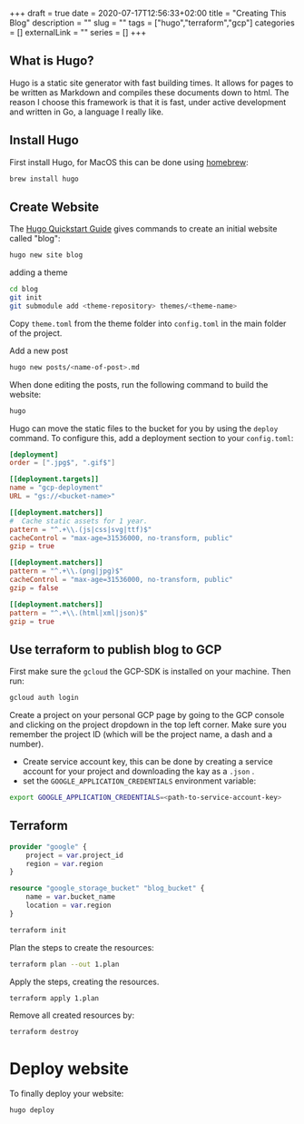 +++
draft = true
date = 2020-07-17T12:56:33+02:00
title = "Creating This Blog"
description = ""
slug = "" 
tags = ["hugo","terraform","gcp"]
categories = []
externalLink = ""
series = []
+++

## What is Hugo?

Hugo is a static site generator with fast building times. It allows for pages to be written as Markdown and compiles these documents down to html. The reason I choose this framework is that it is fast, under active development and written in Go, a language I really like.

## Install Hugo

First install Hugo, for MacOS this can be done using [homebrew](https://brew.sh/):

``` sh
brew install hugo
```

## Create Website

The [Hugo Quickstart Guide](https://gohugo.io/getting-started/quick-start/) gives commands to create an initial website called "blog":

``` sh
hugo new site blog
```

adding a theme

``` sh
cd blog
git init
git submodule add <theme-repository> themes/<theme-name>
```

Copy `theme.toml` from the theme folder into `config.toml` in the main folder of the project.

Add a new post

``` sh
hugo new posts/<name-of-post>.md
```

When done editing the posts, run the following command to build the website:

``` sh
hugo
```

Hugo can move the static files to the bucket for you by using the `deploy` command. To configure this, add a deployment section to your `config.toml`:

``` toml
[deployment]
order = [".jpg$", ".gif$"]

[[deployment.targets]]
name = "gcp-deployment"
URL = "gs://<bucket-name>"

[[deployment.matchers]]
#  Cache static assets for 1 year.
pattern = "^.+\\.(js|css|svg|ttf)$"
cacheControl = "max-age=31536000, no-transform, public"
gzip = true

[[deployment.matchers]]
pattern = "^.+\\.(png|jpg)$"
cacheControl = "max-age=31536000, no-transform, public"
gzip = false

[[deployment.matchers]]
pattern = "^.+\\.(html|xml|json)$"
gzip = true
```

## Use terraform to publish blog to GCP

First make sure the `gcloud` the GCP-SDK is installed on your machine. Then run:

``` sh
gcloud auth login
```

Create a project on your personal GCP page by going to the GCP console and clicking on the project dropdown in the top left corner. Make sure you remember the project ID (which will be the project name, a dash and a number).

* Create service account key, this can be done by creating a service account for your project and downloading the kay as a `.json` .
* set the `GOOGLE_APPLICATION_CREDENTIALS` environment variable:

``` sh
export GOOGLE_APPLICATION_CREDENTIALS=<path-to-service-account-key>
```

## Terraform

``` terraform
provider "google" {
    project = var.project_id
    region = var.region
}

resource "google_storage_bucket" "blog_bucket" {
    name = var.bucket_name
    location = var.region
}
```

``` sh
terraform init
```

Plan the steps to create the resources:

``` sh
terraform plan --out 1.plan
```

Apply the steps, creating the resources.

``` sh
terraform apply 1.plan
```

Remove all created resources by:

``` sh
terraform destroy
```

# Deploy website

To finally deploy your website:

``` sh
hugo deploy
```